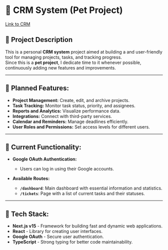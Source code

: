 # 📝 **CRM System (Pet Project)**

[Link to CRM](pet-crm.vercel.app)

## 🚀 **Project Description**

This is a personal **CRM system** project aimed at building a and user-friendly tool for managing projects, tasks, and tracking progress.  
Since this is a **pet project**, I dedicate time to it whenever possible, continuously adding new features and improvements.

---

## 🌟 **Planned Features:**

- **Project Management:** Create, edit, and archive projects.
- **Task Tracking:** Monitor task status, priority, and assignees.
- **Reports and Analytics:** Visualize performance data.
- **Integrations:** Connect with third-party services.
- **Calendar and Reminders:** Manage deadlines efficiently.
- **User Roles and Permissions:** Set access levels for different users.

---

## 🔑 **Current Functionality:**

- **Google OAuth Authentication:**

  - Users can log in using their Google accounts.

- **Available Routes:**
  - **`/dashboard`**: Main dashboard with essential information and statistics.
  - **`/tickets`**: Page with a list of current tasks and their statuses.

---

## 📂 **Tech Stack:**

- **Next.js v15** - Framework for building fast and dynamic web applications.
- **React** - Library for creating user interfaces.
- **Google OAuth** - Secure user authentication.
- **TypeScript** - Strong typing for better code maintainability.
